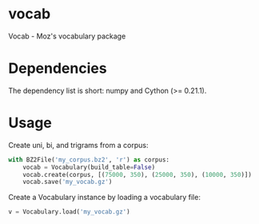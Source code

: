 
vocab
=====
Vocab - Moz's vocabulary package

Dependencies
============
The dependency list is short: numpy and Cython (>= 0.21.1).

Usage
=====

Create uni, bi, and trigrams from a corpus:

```python
with BZ2File('my_corpus.bz2', 'r') as corpus:
    vocab = Vocabulary(build_table=False)
    vocab.create(corpus, [(75000, 350), (25000, 350), (10000, 350)])
    vocab.save('my_vocab.gz')
```

Create a Vocabulary instance by loading a vocabulary file:

```python
v = Vocabulary.load('my_vocab.gz')
```

